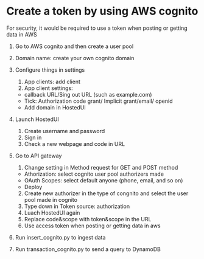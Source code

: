 # Create a token by using AWS cognito

For security, it would be required to use a token when posting or getting data in AWS

1. Go to AWS cognito and then create a user pool
2. Domain name: create your own cognito domain
3. Configure things in settings
   1. App clients: add client
   2. App client settings:
   - callback URL/Sing out URL (such as example.com)
   - Tick: Authorization code grant/ Implicit grant/email/ openid
   - Add domain in HostedUI
4. Launch HostedUI
   1. Create username and password
   2. Sign in
   3. Check a new webpage and code in URL
5. Go to API gateway

   1. Change setting in Method request for GET and POST method

   - Athorization: select cognito user pool authorizers made
   - OAuth Scopes: select default anyone (phone, email, and so on)
   - Deploy

   2. Create new authorizer in the type of congnito and select the user pool made in cognito
   3. Type down in Token source: authorization
   4. Luach HostedUI again
   5. Replace code&scope with token&scope in the URL
   6. Use access token when posting or getting data in aws

6. Run insert_cognito.py to ingest data
7. Run transaction_cognito.py to send a query to DynamoDB
